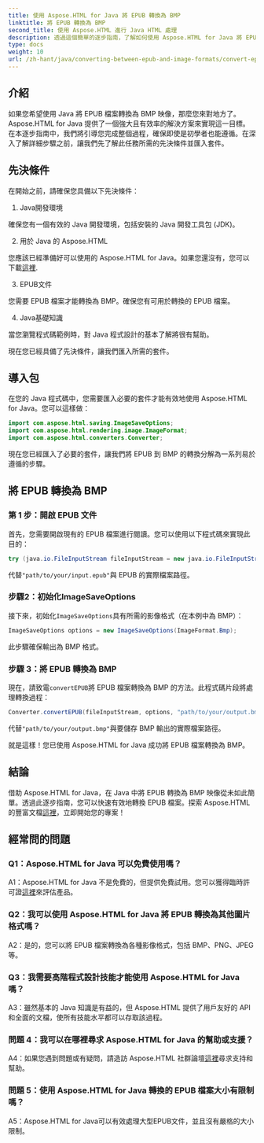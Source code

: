 ```yaml
---
title: 使用 Aspose.HTML for Java 將 EPUB 轉換為 BMP
linktitle: 將 EPUB 轉換為 BMP
second_title: 使用 Aspose.HTML 進行 Java HTML 處理
description: 透過這個簡單的逐步指南，了解如何使用 Aspose.HTML for Java 將 EPUB 檔案轉換為 BMP 映像。
type: docs
weight: 10
url: /zh-hant/java/converting-between-epub-and-image-formats/convert-epub-to-bmp/
---
```

## 介紹

如果您希望使用 Java 將 EPUB 檔案轉換為 BMP 映像，那麼您來對地方了。 Aspose.HTML for Java 提供了一個強大且有效率的解決方案來實現這一目標。在本逐步指南中，我們將引導您完成整個過程，確保即使是初學者也能遵循。在深入了解詳細步驟之前，讓我們先了解此任務所需的先決條件並匯入套件。

## 先決條件

在開始之前，請確保您具備以下先決條件：

1. Java開發環境

確保您有一個有效的 Java 開發環境，包括安裝的 Java 開發工具包 (JDK)。

2. 用於 Java 的 Aspose.HTML

您應該已經準備好可以使用的 Aspose.HTML for Java。如果您還沒有，您可以下載[這裡](https://releases.aspose.com/html/java/).

3. EPUB文件

您需要 EPUB 檔案才能轉換為 BMP。確保您有可用於轉換的 EPUB 檔案。

4. Java基礎知識

當您瀏覽程式碼範例時，對 Java 程式設計的基本了解將很有幫助。

現在您已經具備了先決條件，讓我們匯入所需的套件。

## 導入包

在您的 Java 程式碼中，您需要匯入必要的套件才能有效地使用 Aspose.HTML for Java。您可以這樣做：

```java
import com.aspose.html.saving.ImageSaveOptions;
import com.aspose.html.rendering.image.ImageFormat;
import com.aspose.html.converters.Converter;
```

現在您已經匯入了必要的套件，讓我們將 EPUB 到 BMP 的轉換分解為一系列易於遵循的步驟。

## 將 EPUB 轉換為 BMP

### 第 1 步：開啟 EPUB 文件

首先，您需要開啟現有的 EPUB 檔案進行閱讀。您可以使用以下程式碼來實現此目的：

```java
try (java.io.FileInputStream fileInputStream = new java.io.FileInputStream("path/to/your/input.epub")) {
```

代替`"path/to/your/input.epub"`與 EPUB 的實際檔案路徑。

### 步驟2：初始化ImageSaveOptions

接下來，初始化`ImageSaveOptions`具有所需的影像格式（在本例中為 BMP）：

```java
ImageSaveOptions options = new ImageSaveOptions(ImageFormat.Bmp);
```

此步驟確保輸出為 BMP 格式。

### 步驟 3：將 EPUB 轉換為 BMP

現在，請致電`convertEPUB`將 EPUB 檔案轉換為 BMP 的方法。此程式碼片段將處理轉換過程：

```java
Converter.convertEPUB(fileInputStream, options, "path/to/your/output.bmp");
```

代替`"path/to/your/output.bmp"`與要儲存 BMP 輸出的實際檔案路徑。

就是這樣！您已使用 Aspose.HTML for Java 成功將 EPUB 檔案轉換為 BMP。

## 結論

借助 Aspose.HTML for Java，在 Java 中將 EPUB 轉換為 BMP 映像從未如此簡單。透過此逐步指南，您可以快速有效地轉換 EPUB 檔案。探索 Aspose.HTML 的豐富文檔[這裡](https://reference.aspose.com/html/java/)，立即開始您的專案！

## 經常問的問題

### Q1：Aspose.HTML for Java 可以免費使用嗎？

A1：Aspose.HTML for Java 不是免費的，但提供免費試用。您可以獲得臨時許可證[這裡](https://purchase.aspose.com/temporary-license/)來評估產品。

### Q2：我可以使用 Aspose.HTML for Java 將 EPUB 轉換為其他圖片格式嗎？

A2：是的，您可以將 EPUB 檔案轉換為各種影像格式，包括 BMP、PNG、JPEG 等。

### Q3：我需要高階程式設計技能才能使用 Aspose.HTML for Java 嗎？

A3：雖然基本的 Java 知識是有益的，但 Aspose.HTML 提供了用戶友好的 API 和全面的文檔，使所有技能水平都可以存取該過程。

### 問題 4：我可以在哪裡尋求 Aspose.HTML for Java 的幫助或支援？

 A4：如果您遇到問題或有疑問，請造訪 Aspose.HTML 社群論壇[這裡](https://forum.aspose.com/)尋求支持和幫助。

### 問題 5：使用 Aspose.HTML for Java 轉換的 EPUB 檔案大小有限制嗎？

A5：Aspose.HTML for Java可以有效處理大型EPUB文件，並且沒有嚴格的大小限制。